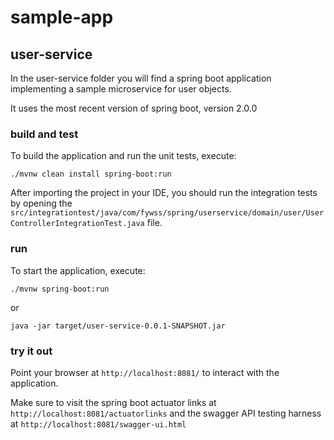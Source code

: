 # sample-app

## user-service

In the user-service folder you will find a spring boot application implementing a sample microservice for user objects.

It uses the most recent version of spring boot, version 2.0.0

### build and test

To build the application and run the unit tests, execute:
```
./mvnw clean install spring-boot:run
```
After importing the project in your IDE, you should run the integration tests by opening the ``src/integrationtest/java/com/fywss/spring/userservice/domain/user/UserControllerIntegrationTest.java`` file.

### run

To start the application, execute:

```
./mvnw spring-boot:run
```

or

```
java -jar target/user-service-0.0.1-SNAPSHOT.jar
```

### try it out

Point your browser at ``http://localhost:8081/`` to interact with the application.

Make sure to visit the spring boot actuator links at ``http://localhost:8081/actuatorlinks`` and the swagger API testing harness at ``http://localhost:8081/swagger-ui.html``
